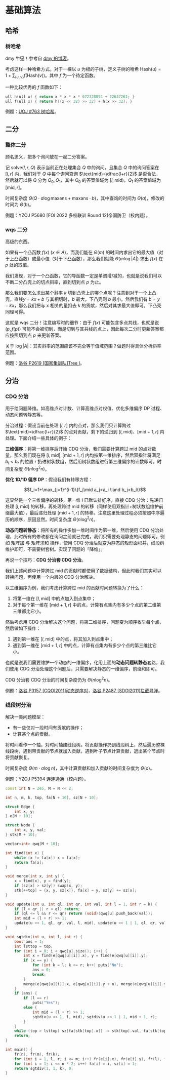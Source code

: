 # 基础算法
## 哈希
### 树哈希
dmy 牛逼！参考自 [dmy 的博客](https://peehs-moorhsum.blog.uoj.ac/blog/7891)。

考虑这样一种哈希方式。对于一棵以 $u$ 为根的子树，定义子树的哈希 $\text{Hash}(u)=1+\displaystyle\sum_{(u, v)}f(\text{Hash}(v))$。其中 $f$ 为一个待定函数。

一种比较优秀的 $f$ 函数如下：
```cpp
ull h(ull x) { return x * x * x * 672328094 + 22637261; }
ull f(ull x) { return h((x << 32) >> 32) + h(x >> 32); }
```

例题：[UOJ #763 树哈希](https://uoj.ac/problem/763)。
## 二分
### 整体二分
顾名思义，把多个询问放在一起二分答案。

记 $\text{solve}(l, r, Q)$ 表示当前正在处理集合 $Q$ 中的询问，且集合 $Q$ 中的询问答案在 $[l,r]$ 内，我们对于 $Q$ 中每个询问查询 $\text{mid}=\dfrac{l+r}{2}$ 是否合法，然后就可以将 $Q$ 分为 $Q_0, Q_1$，其中 $Q_0$ 的答案值域为 $[l,\text{mid})$，$Q_1$ 的答案值域为 $[\text{mid},r]$。

时间复杂度 $\Theta(Q\cdot a \log \text{maxans}+\text{maxans}\cdot b)$，其中查询的时间为 $\Theta(a)$，修改的时间为 $\Theta(b)$。

例题：YZOJ P5680 [FOI 2022 多校联训 Round 12]帝国防卫（校内题）。
### wqs 二分
高级的东西。

如果有一个凸函数 $f(x)\ (x \in A)$，而我们能在 $\Theta(m)$ 的时间内求出它的最大值（对于上凸函数）或最小值（对于下凸函数），那么我们就能 $\Theta(m \log |A|)$ 求出 $f(x)$ 在 $p$ 处的取值。

我们发现，对于一个凸函数，它的导函数一定是单调增/减的，也就是说我们可以不断二分凸壳上的切点斜率，直到切到点 $p$ 为止。

那么我们要怎么求出某个斜率 $k$ 切到凸壳上的哪个点呢？注意到对于一个上凸壳，直线$y=kx+b$ 与其相切时，$b$ 最大，下凸壳则 $b$ 最小。然后我们有 $b=y-kx$，那么我们把与 $x$ 相关的量扣去 $k$ 的贡献，然后对其求最大值即可。下凸壳同理可得。

这就是 wqs 二分！注意编写时的细节：由于 $f(x)$ 可能包含多点共线，也就是说 $(p,f(p))$ 可能不会被切到，而是切到与其共线的点上，因此每次二分时更新答案都应按照切到点 $p$ 来更新答案。

关于 $\log |A|$：其实斜率的范围应该不完全等于值域范围？做题时得具体分析斜率范围。

例题：[洛谷 P2619 [国家集训队]Tree I](https://www.luogu.com.cn/problem/P2619)。

## 分治
### CDQ 分治
用于给问题降维。如高维点对计数、计算高维点对权值、优化多维偏序 DP 过程、动态问题转静态等。

分治过程：假设当前在处理 $[l,r]$ 内的点对，那么我们只计算跨过 $\text{mid}=\dfrac{l+r}{2}$ 的点对贡献，剩下的递归到 $[l,\text{mid}]$、$[\text{mid}+1,r]$ 内处理。下面介绍一些具体的例子：

**三维偏序**：将第一维排序后开始 CDQ 分治，我们需要计算跨过 $\text{mid}$ 的点对数量，那么我们现在将 $[l,\text{mid}],[\text{mid}+1,r]$ 内均按第一维排序，然后双指针将满足 $b_l < b_r$ 的位置 $r$ 扔进树状数组，然后用树状数组进行第三维偏序的计数即可。时间复杂度 $\Theta(n \log^2 n)$。

**优化 1D/1D 偏序 DP**：假设我们有转移方程：

$$f_i=1+\max_{j=1}^{i-1}\{f_j\mid a_j<a_i \land b_j<b_i\}$$

这显然是一个三维偏序的转移，第一维 $i$ 已默认排好序，直接 CDQ 分治：先递归处理 $[l,\text{mid}]$ 的转移，再处理跨过 $\text{mid}$ 的转移（同样使用双指针+树状数组维护前缀最大值），最后递归处理 $[\text{mid}+1,r]$ 的转移。注意这里处理过程必须按照中序遍历的顺序，原因显然。时间复杂度 $\Theta(n \log^2 n)$。

**动态问题转静态**：将所有的操作多加一维时间作为第一维，然后使用 CDQ 分治处理，此时所有的修改都在询问之前就已完成，我们只需要处理静态的问题即可。例如 矩阵加 与 矩阵求和 操作，使用 CDQ 分治后就变为静态的矩形面积并，线段树维护即可，不需要树套树。实现了问题的「降维」。

再说一个技巧：**CDQ 分治套 CDQ 分治**。

我们上述问题中计算跨过 $\text{mid}$ 的贡献时都使用了数据结构，但此时我们其实可以转换问题，再使用一个内层的 CDQ 分治解决。

以三维偏序为例，我们考虑计算跨过 $\text{mid}$ 的贡献时问题转换为了什么：
1. 将第一维在 $[l, \text{mid}]$ 中的点加入到点集中；
2. 对于每个第一维在 $[\text{mid + 1}, r]$ 中的点，计算有点集内有多少个点的第二维第三维都比它小。

然后考虑用 CDQ 分治解决这个问题，将第二维排序，问题变为顺序枚举每个点，然后做如下操作：
1. 遇到第一维在 $[l, \text{mid}]$ 中的点，将其加入到点集中；
2. 遇到第一维在 $[\text{mid + 1}, r]$ 中的点，计算有点集内有多少个点的第三维比它小。

也就是说我们需要维护一个动态的一维偏序，化用上面的**动态问题转静态**套路，我们使用 CDQ 分治处理这个问题后，只需要解决静态的一维偏序，前缀和即可。

CDQ 分治套 CDQ 分治的时间复杂度仍为 $\Theta(n \log^2 n)$。

例题：[洛谷 P3157 [CQOI2011]动态逆序对](https://www.luogu.com.cn/problem/P3157)，[洛谷 P2487 [SDOI2011]拦截导弹](https://www.luogu.com.cn/problem/P2487)。
### 线段树分治
解决一类问题模型：
- 有一些仅对一段时间有贡献的操作；
- 计算某个点的贡献。

将时间看作一个轴，对时间轴建线段树。将贡献操作扔到线段树上，然后遍历整棵线段树，遇到带贡献的节点就加入贡献，遇到叶子节点计算贡献，退出某个节点时将贡献恢复。

时间复杂度 $\Theta(m\cdot a \log n)$，其中计算贡献和加入贡献的时间复杂度为 $\Theta(a)$。

例题：YZOJ P5394 连连通通（校内题）。

```cpp
const int N = 2e5, M = N << 2;

int n, m, k, top, fa[N + 10], sz[N + 10];

struct Edge {
    int x, y;
} e[N + 10];

struct Node {
    int x, y, val;
} stk[M + 10];

vector<int> qwq[M + 10];

int find(int x) {
    while (x != fa[x]) x = fa[x];
    return fa[x];
}

void merge(int x, int y) {
    x = find(x), y = find(y);
    if (sz[x] > sz[y]) swap(x, y);
    stk[++top] = {x, y, sz[x]}, fa[x] = y, sz[y] += sz[x];
}

void update(int u, int ql, int qr, int val, int l = 1, int r = k) {
    if (l > qr || r < ql) return;
    if (ql <= l && r <= qr) return (void)(qwq[u].push_back(val));
    int mid = (l + r) >> 1;
    update(u << 1, ql, qr, val, l, mid), update(u << 1 | 1, ql, qr, val, mid + 1, r);
}

void sgtdiv(int u, int l, int r) {
    bool ans = 1;
    int lsttop = top;
    for (int i = 0; i < qwq[u].size(); i++) {
        int x = find(e[qwq[u][i]].x), y = find(e[qwq[u][i]].y);
        if (x == y) {
            for (int k = l; k <= r; k++) puts("No");
            ans = 0;
            break;
        }
        merge(e[qwq[u][i]].x, e[qwq[u][i]].y + n), merge(e[qwq[u][i]].y, e[qwq[u][i]].x + n);
    }
    if (ans) {
        if (l == r)
            puts("Yes");
        else {
            int mid = (l + r) >> 1;
            sgtdiv(u << 1, l, mid), sgtdiv(u << 1 | 1, mid + 1, r);
        }
    }
    while (top > lsttop) sz[fa[stk[top].x]] -= stk[top].val, fa[stk[top].x] = stk[top].x, top--;
    return;
}

int main() {
    fr(n), fr(m), fr(k);
    for (int i = 1, l, r; i <= m; i++) fr(e[i].x), fr(e[i].y), fr(l), fr(r), l++, update(1, l, r, i);
    for (int i = 1; i <= n * 2; i++) fa[i] = i, sz[i] = 1;
    return sgtdiv(1, 1, k), 0;
}
```